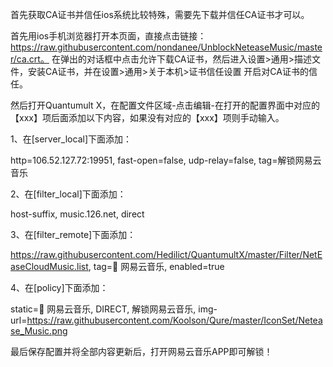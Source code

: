 首先获取CA证书并信任ios系统比较特殊，需要先下载并信任CA证书才可以。

首先用ios手机浏览器打开本页面，直接点击链接：https://raw.githubusercontent.com/nondanee/UnblockNeteaseMusic/master/ca.crt。
在弹出的对话框中点击允许下载CA证书，然后进入设置>通用>描述文件，安装CA证书，并在设置>通用>关于本机>证书信任设置 开启对CA证书的信任。

然后打开Quantumult X，在配置文件区域-点击编辑-在打开的配置界面中对应的【xxx】项后面添加以下内容，如果没有对应的【xxx】项则手动输入。

1、在[server_local]下面添加：

http=106.52.127.72:19951, fast-open=false, udp-relay=false, tag=解锁网易云音乐

2、在[filter_local]下面添加：

host-suffix, music.126.net, direct

3、在[filter_remote]下面添加：

https://raw.githubusercontent.com/Hedilict/QuantumultX/master/Filter/NetEaseCloudMusic.list, tag=🙈 网易云音乐, enabled=true

4、在[policy]下面添加：

static=🙈 网易云音乐, DIRECT, 解锁网易云音乐, img-url=https://raw.githubusercontent.com/Koolson/Qure/master/IconSet/Netease_Music.png

最后保存配置并将全部内容更新后，打开网易云音乐APP即可解锁！

